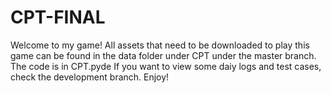 # CPT-FINAL
Welcome to my game! All assets that need to be downloaded to play this game can be found in the data folder under CPT under the master branch.
The code is in CPT.pyde
If you want to view some daiy logs and test cases, check the development branch.
Enjoy!
